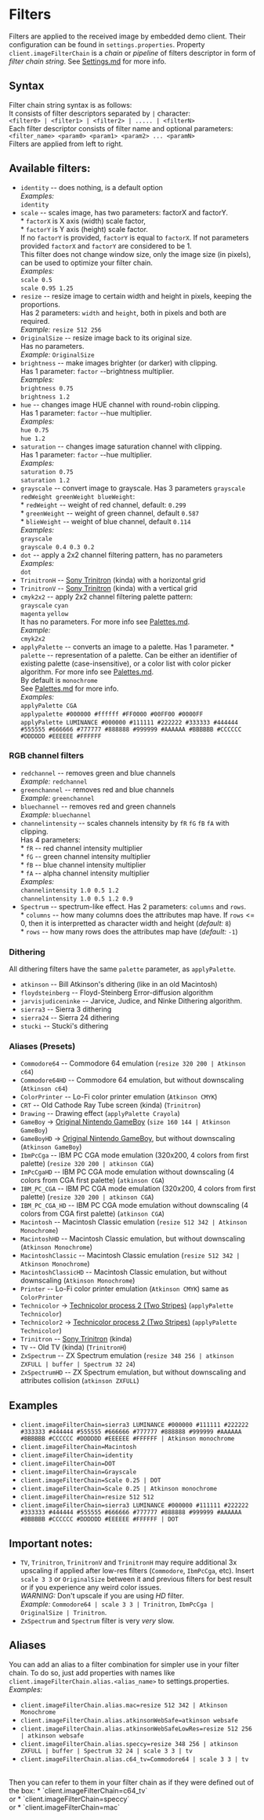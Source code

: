 # Filters

Filters are applied to the received image by embedded demo client.
Their configuration can be found in `settings.properties`.
Property `client.imageFilterChain` is a _chain_ or _pipeline_ of filters descriptor in form of _filter chain string_.
See [Settings.md](https://github.com/SR3u/gphotorepo/blob/master/documentation/Settings.md) for more info.

## Syntax
Filter chain string syntax is as follows:<br>
It consists of filter descriptors separated by `|` character:<br>
`<filter0> | <filter1> | <filter2> | ..... | <filterN>`<br>
Each filter descriptor consists of filter name and optional parameters:<br>
`<filter_name> <param0> <param1> <param2> ... <paramN>`<br>
Filters are applied from left to right.

## Available filters:
* `identity` -- does nothing, is a default option<br>
        *Examples:*<br>`identity`
* `scale` -- scales image, has two parameters: factorX and factorY.<br>
           * `factorX` is X axis (width) scale factor,<br>
           * `factorY` is Y axis (height) scale factor.<br>
           If no `factorY` is provided, `factorY` is equal to `factorX`.
           If not parameters provided `factorX` and `factorY` are considered to be 1.<br>
           This filter does not change window size, only the image size (in pixels), can be used to optimize your filter chain.<br>
           *Examples:*<br> `scale 0.5`<br> `scale 0.95 1.25`<br>
* `resize` -- resize image to certain width and height in pixels, keeping the proportions.<br>
            Has 2 parameters: `width` and `height`, both in pixels and both are required.<br>
            *Example:* `resize 512 256`<br>
* `OriginalSize` -- resize image back to its original size.<br>Has no parameters.<br>*Example:* `OriginalSize`<br>
* `brightness` -- make images brighter (or darker) with clipping.<br>
            Has 1 parameter: `factor` --brightness multiplier. <br>
            *Examples:*<br>`brightness 0.75`<br>`brightness 1.2`<br>
* `hue` -- changes image HUE channel with round-robin clipping.<br>
            Has 1 parameter: `factor` --hue multiplier. <br>
            *Examples:*<br>`hue 0.75`<br>`hue 1.2`<br>
* `saturation` -- changes image saturation channel with clipping.<br>
            Has 1 parameter: `factor` --hue multiplier. <br>
            *Examples:*<br>`saturation 0.75`<br>`saturation 1.2`<br>                     
* `grayscale` -- convert image to grayscale. Has 3 parameters `grayscale redWeight greenWeight blueWeight`:<br>
            * `redWeight` -- weight of red channel, default: `0.299`<br>
            * `greenWeight` -- weight of green channel, default `0.587`<br>
            * `blieWeight` -- weight of blue channel, default `0.114`<br>
            *Examples:*<br>`grayscale`<br>`grayscale 0.4 0.3 0.2`<br>
* `dot` -- apply a 2x2 channel filtering pattern, has no parameters<br>
        *Examples:*<br>`dot`<br>
* `TrinitronH` -- [Sony Trinitron](https://en.wikipedia.org/wiki/Trinitron) (kinda) with a horizontal grid<br>
* `TrinitronV` -- [Sony Trinitron](https://en.wikipedia.org/wiki/Trinitron) (kinda) with a vertical grid<br>
* `cmyk2x2` -- apply 2x2 channel filtering palette pattern:<br>
              `grayscale` `cyan`<br>
               `magenta` `yellow`<br>
               It has no parameters.
               For more info see [Palettes.md](https://github.com/SR3u/gphotorepo/blob/master/documentation/Palettes.md).<br>
                *Example:* <br>`cmyk2x2`
* `applyPalette` -- converts an image to a palette. Has 1 parameter.
                * `palette` -- representation of a palette. Can be either an identifier of existing palette (case-insensitive), 
                or a color list with color picker algorithm. For more info see [Palettes.md](https://github.com/SR3u/gphotorepo/blob/master/documentation/Palettes.md).<br>
                By default is `monochrome`<br>See [Palettes.md](https://github.com/SR3u/gphotorepo/blob/master/documentation/Palettes.md) for more info.<br>
                *Examples:* <br>`applyPalette CGA`<br>`applypalette #000000 #ffffff #FF0000 #00FF00 #0000FF`<br>
                `applyPalette LUMINANCE #000000 #111111 #222222 #333333 #444444 #555555 #666666 #777777 #888888 #999999 #AAAAAA #BBBBBB #CCCCCC #DDDDDD #EEEEEE #FFFFFF`<br>
### RGB channel filters
* `redchannel` -- removes green and blue channels<br>*Example:* `redchannel`<br>
* `greenchannel` -- removes red and blue channels<br>*Example:* `greenchannel`<br>
* `bluechannel` -- removes red and green channels<br>*Example:* `bluechannel`<br>
* `channelintensity` -- scales channels intensity by `fR` `fG` `fB` `fA` with clipping.<br>Has 4 parameters:
<br>* `fR` -- red channel intensity multiplier
<br>* `fG` -- green channel intensity multiplier
<br>* `fB` -- blue channel intensity multiplier
<br>* `fA` -- alpha channel intensity multiplier
<br>*Examples:* <br>`channelintensity 1.0 0.5 1.2`<br>`channelintensity 1.0 0.5 1.2 0.9`
* `Spectrum` -- spectrum-like effect. Has 2 parameters: `columns` and `rows`.<br>
        * `columns` -- how many columns does the attributes map have. If `rows` <= 0, then it is interpretted as character width and height (*default:* `8`)<br>
        * `rows` -- how many rows does the attributes map have (*default:* `-1`)<br>
        
### Dithering            
All dithering filters have the same `palette` parameter, as `applyPalette`.
* `atkinson` -- Bill Atkinson's dithering (like in an old Macintosh)
* `floydsteinberg` -- Floyd-Steinberg Error-diffusion algorithm
* `jarvisjudiceninke` -- Jarvice, Judice, and Ninke Dithering algorithm.
* `sierra3` -- Sierra 3 dithering           
* `sierra24` -- Sierra 24 dithering
* `stucki` -- Stucki's dithering

### Aliases (Presets)
* `Commodore64` -- Commodore 64 emulation (`resize 320 200 | Atkinson c64`)<br>
* `Commodore64HD` -- Commodore 64 emulation, but without downscaling (`Atkinson c64`)<br>
* `ColorPrinter` -- Lo-Fi color printer emulation (`Atkinson CMYK`)<br>
* `CRT` -- Old Cathode Ray Tube screen (kinda) (`Trinitron`)<br>
* `Drawing`  -- Drawing effect (`applyPalette Crayola`)<br>
* `GameBoy` -> [Original Nintendo GameBoy](https://en.wikipedia.org/wiki/List_of_video_game_console_palettes#Game_Boy) (`size 160 144 | Atkinson GameBoy`)<br>
* `GameBoyHD` -> [Original Nintendo GameBoy](https://en.wikipedia.org/wiki/List_of_video_game_console_palettes#Game_Boy), but without downscaling (`Atkinson GameBoy`)<br>
* `IbmPcCga` -- IBM PC CGA mode emulation (320x200, 4 colors from first palette) (`resize 320 200 | atkinson CGA`)<br>
* `ImPcCgaHD` -- IBM PC CGA mode emulation without downscaling (4 colors from CGA first palette) (`atkinson CGA`)<br>
* `IBM_PC_CGA` -- IBM PC CGA mode emulation (320x200, 4 colors from first palette) (`resize 320 200 | atkinson CGA`)<br>
* `IBM_PC_CGA_HD` -- IBM PC CGA mode emulation without downscaling (4 colors from CGA first palette) (`atkinson CGA`)<br>
* `Macintosh` -- Macintosh Classic emulation (`resize 512 342 | Atkinson Monochrome`)<br>
* `MacintoshHD` -- Macintosh Classic emulation, but without downscaling (`Atkinson Monochrome`)<br>
* `MacintoshClassic` -- Macintosh Classic emulation (`resize 512 342 | Atkinson Monochrome`)<br>
* `MacintoshClassicHD` -- Macintosh Classic emulation, but without downscaling (`Atkinson Monochrome`)<br>
* `Printer` -- Lo-Fi color printer emulation (`Atkinson CMYK`) same as `ColorPrinter`<br>
* `Technicolor` -> [Technicolor process 2 (Two Stripes)](https://en.wikipedia.org/wiki/Technicolor#Process_2) (`applyPalette Technicolor`)<br>
* `Technicolor2` -> [Technicolor process 2 (Two Stripes)](https://en.wikipedia.org/wiki/Technicolor#Process_2) (`applyPalette Technicolor`)<br>
* `Trinitron` -- [Sony Trinitron](https://en.wikipedia.org/wiki/Trinitron) (kinda)<br>
* `TV` -- Old TV (kinda) (`TrinitronH`)<br>  
* `ZxSpectrum` -- ZX Spectrum emulation (`resize 348 256 | atkinson ZXFULL | buffer | Spectrum 32 24`)<br>
* `ZxSpectrumHD` -- ZX Spectrum emulation, but without downscaling and attributes collision (`atkinson ZXFULL`)<br>

## Examples
* `client.imageFilterChain=sierra3 LUMINANCE #000000 #111111 #222222 #333333 #444444 #555555 #666666 #777777 #888888 #999999 #AAAAAA #BBBBBB #CCCCCC #DDDDDD #EEEEEE #FFFFFF | Atkinson monochrome`<br>
* `client.imageFilterChain=Macintosh`<br>
* `client.imageFilterChain=identity`<br>
* `client.imageFilterChain=DOT`<br>
* `client.imageFilterChain=Grayscale`<br>
* `client.imageFilterChain=Scale 0.25 | DOT`<br>
* `client.imageFilterChain=Scale 0.25 | Atkinson monochrome`<br>
* `client.imageFilterChain=resize 512 512`<br>
* `client.imageFilterChain=sierra3 LUMINANCE #000000 #111111 #222222 #333333 #444444 #555555 #666666 #777777 #888888 #999999 #AAAAAA #BBBBBB #CCCCCC #DDDDDD #EEEEEE #FFFFFF | DOT`<br>

## Important notes: 
* `TV`, `Trinitron`, `TrinitronV` and `TrinitronH` may require additional 3x upscaling if applied after low-res filters (`Commodore`, `IbmPcCga`, etc).
Insert `scale 3 3` or `OriginalSize` between it and previous filters for best result or if you experience any weird color issues.<br>
*WARNING:* Don't upscale if you are using *HD* filter.<br>
*Example:* `Commodore64 | scale 3 3 | Trinitron`, `IbmPcCga | OriginalSize | Trinitron`.
* `ZxSpectrum` and `Spectrum` filter is very *very* slow. 

## Aliases
You can add an alias to a filter combination for simpler use in your filter chain.
To do so, just add properties with names like `client.imageFilterChain.alias.<alias_name>` to settings.properties.<br>
*Examples:*<br>
* `client.imageFilterChain.alias.mac=resize 512 342 | Atkinson Monochrome`
* `client.imageFilterChain.alias.atkinsonWebSafe=atkinson websafe`
* `client.imageFilterChain.alias.atkinsonWebSafeLowRes=resize 512 256 | atkinson websafe`
* `client.imageFilterChain.alias.speccy=resize 348 256 | atkinson ZXFULL | buffer | Spectrum 32 24 | scale 3 3 | tv`
* `client.imageFilterChain.alias.c64_tv=Commodore64 | scale 3 3 | tv`
<br>
Then you can refer to them in your filter chain as if they were defined out of the box:
* `client.imageFilterChain=c64_tv`<br>
or
* `client.imageFilterChain=speccy`<br>
or   
* `client.imageFilterChain=mac`<br>


